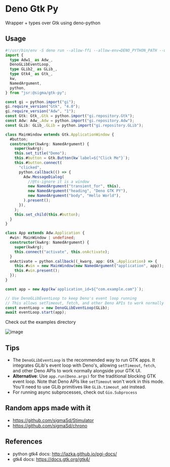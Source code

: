 # Deno Gtk Py

Wrapper + types over Gtk using deno-python

## Usage

```ts
#!/usr/bin/env -S deno run --allow-ffi --allow-env=DENO_PYTHON_PATH --unstable-ffi
import {
  type Adw1_ as Adw_,
  DenoGLibEventLoop,
  type GLib2_ as GLib_,
  type Gtk4_ as Gtk_,
  kw,
  NamedArgument,
  python,
} from "jsr:@sigma/gtk-py";

const gi = python.import("gi");
gi.require_version("Gtk", "4.0");
gi.require_version("Adw", "1");
const Gtk: Gtk_.Gtk = python.import("gi.repository.Gtk");
const Adw: Adw_.Adw = python.import("gi.repository.Adw");
const GLib: GLib_.GLib = python.import("gi.repository.GLib");

class MainWindow extends Gtk.ApplicationWindow {
  #button;
  constructor(kwArg: NamedArgument) {
    super(kwArg);
    this.set_title("Demo");
    this.#button = Gtk.Button(kw`label=${"Click Me"}`);
    this.#button.connect(
      "clicked",
      python.callback(() => {
        Adw.MessageDialog(
          //@ts-ignore it is a window
          new NamedArgument("transient_for", this),
          new NamedArgument("heading", "Deno GTK PY"),
          new NamedArgument("body", "Hello World"),
        ).present();
      }),
    );
    this.set_child(this.#button);
  }
}

class App extends Adw.Application {
  #win: MainWindow | undefined;
  constructor(kwArg: NamedArgument) {
    super(kwArg);
    this.connect("activate", this.onActivate);
  }
  onActivate = python.callback((_kwarg, app: Gtk_.Application) => {
    this.#win = new MainWindow(new NamedArgument("application", app));
    this.#win.present();
  });
}

const app = new App(kw`application_id=${"com.example.com"}`);

// Use DenoGLibEventLoop to keep Deno's event loop running
// This allows setTimeout, fetch, and other Deno APIs to work normally
const eventLoop = new DenoGLibEventLoop(GLib);
await eventLoop.start(app);
```

Check out the examples directory

![image](https://github.com/sigmaSd/0.6.3/22427111/cd8a4a23-4ef2-4185-b57a-94de1494cbdb)

## Tips

- The `DenoGLibEventLoop` is the recommended way to run GTK apps. It integrates
  GLib's event loop with Deno's, allowing `setTimeout`, `fetch`, and other Deno
  APIs to work normally alongside your GTK UI.
- **Alternative**: Use `app.run(Deno.args)` for the traditional blocking GTK
  event loop. Note that Deno APIs like `setTimeout` won't work in this mode.
  You'll need to use GLib primitives like `GLib.timeout_add` instead.
- For running async subprocesses, check out `Gio.Subprocess`

## Random apps made with it

- https://github.com/sigmaSd/Stimulator
- https://github.com/sigmaSd/chrono

## References

- python gtk4 docs: http://lazka.github.io/pgi-docs/
- gtk4 docs: https://docs.gtk.org/gtk4/
